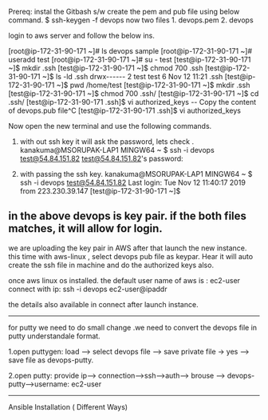 Prereq:
instal the Gitbash s/w
create the pem and pub file using below command.
$ ssh-keygen -f devops 
now two files 
    1. devops.pem
    2. devops


login to aws server and follow the below ins.

[root@ip-172-31-90-171 ~]# ls
devops  sample
[root@ip-172-31-90-171 ~]# useradd test
[root@ip-172-31-90-171 ~]# su -  test
[test@ip-172-31-90-171 ~]$ mkdir .ssh
[test@ip-172-31-90-171 ~]$ chmod 700 .ssh
[test@ip-172-31-90-171 ~]$ ls -ld .ssh
drwx------ 2 test test 6 Nov 12 11:21 .ssh
[test@ip-172-31-90-171 ~]$ pwd
/home/test
[test@ip-172-31-90-171 ~]$ mkdir .ssh
[test@ip-172-31-90-171 ~]$ chmod 700 .ssh/
[test@ip-172-31-90-171 ~]$ cd .ssh/
[test@ip-172-31-90-171 .ssh]$ vi authorized_keys -- Copy the content of devops.pub file^C
[test@ip-172-31-90-171 .ssh]$ vi authorized_keys

Now open the new terminal and use the following commands.

1. with out ssh key it will ask the password, lets check .
    kanakuma@MSORUPAK-LAP1 MINGW64 ~
$ ssh -i devops test@54.84.151.82
test@54.84.151.82's password:

2. with passing the ssh key.
kanakuma@MSORUPAK-LAP1 MINGW64 ~
$ ssh -i devops test@54.84.151.82
Last login: Tue Nov 12 11:40:17 2019 from 223.230.39.147
[test@ip-172-31-90-171 ~]$

in the above devops is key pair. if the both files matches, it will allow for login.
--------

we are uploading the key pair in AWS 
after that launch the new instance. this time with aws-linux , select devops pub file as keypar. Hear it will auto create the ssh file in machine and do the authorized keys also.

once aws linux os installed. the default user name of aws is : ec2-user
connect with ip:
ssh -i devops ec2-user@ipaddr

the details also available in connect after launch instance.

---
for putty we need to do small change .we need to convert the devops file in putty understandale format.

1.open puttygen:
load --> select devops file --> save private file -> yes --> save file as devops-putty.

2.open putty:
provide ip--> connection-->ssh-->auth--> brouse --> devops-putty-->username: ec2-user

-------------
Ansible Installation ( Different Ways)
